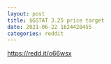 ```yaml
--- 
layout: post 
title: $GSTAT 3.25 price target 
date: 2021-06-22 1624428455 
categories: reddit 
--- 
```

https://redd.it/o66wsx